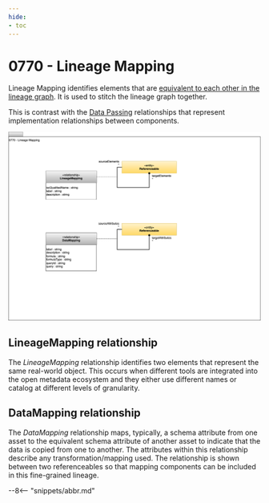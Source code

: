 ```yaml
---
hide:
- toc
---
```


<!-- SPDX-License-Identifier: CC-BY-4.0 -->
<!-- Copyright Contributors to the ODPi Egeria project 2020. -->


# 0770 - Lineage Mapping

Lineage Mapping identifies elements that are [equivalent to each other in the lineage graph](/features/lineage-management/overview/#stitching). It is used to stitch the lineage graph together.

This is contrast with the [Data Passing](/types/7/0750-Data-Passing) relationships that represent implementation relationships between components.

![UML](0770-Lineage-Mapping.svg)

## LineageMapping relationship

The *LineageMapping* relationship identifies two elements that represent the same real-world object.  This occurs when different tools are integrated into the open metadata ecosystem and they either use different names or catalog at different levels of granularity.

## DataMapping relationship

The *DataMapping* relationship maps, typically, a schema attribute from one asset to the equivalent schema attribute of another asset to indicate that the data is copied from one to another.  The attributes within this relationship describe any transformation/mapping used.  The relationship is shown between two referenceables so that mapping components can be included in this fine-grained lineage.

--8<-- "snippets/abbr.md"
